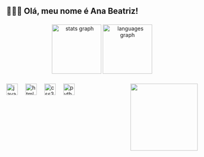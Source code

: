 <h2 align="left">👩🏻‍💻 Olá, meu nome é Ana Beatriz!</h2>

###

<div align="center">
  <img src="https://github-readme-stats.vercel.app/api?username=AnaChristovam&hide_title=false&hide_rank=false&show_icons=true&include_all_commits=true&count_private=true&disable_animations=false&theme=dracula&locale=en&hide_border=false" height="130" alt="stats graph"  />
  <img src="https://github-readme-stats.vercel.app/api/top-langs?username=AnaChristovam&locale=pt-br&hide_title=false&layout=compact&card_width=320&langs_count=5&theme=dracula&hide_border=false" height="130" alt="languages graph"  />
</div>

###

<img align="right" height="177" src="https://64.media.tumblr.com/02df73747f0c19cd4e17d30e2091db31/e8cc65a4d183b498-a8/s540x810/99a251a3f16c15ebf2a6c9b2b8a35c9db9a7f837.pnj"  />

###

<div align="left">
  <img src="https://cdn.jsdelivr.net/gh/devicons/devicon/icons/javascript/javascript-original.svg" height="30" alt="javascript logo"  />
  <img width="12" />
  <img src="https://cdn.jsdelivr.net/gh/devicons/devicon/icons/html5/html5-original.svg" height="30" alt="html5 logo"  />
  <img width="12" />
  <img src="https://cdn.jsdelivr.net/gh/devicons/devicon/icons/css3/css3-original.svg" height="30" alt="css3 logo"  />
  <img width="12" />
  <img src="https://cdn.jsdelivr.net/gh/devicons/devicon/icons/python/python-original.svg" height="30" alt="python logo"  />
</div>
